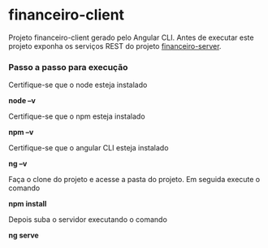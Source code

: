 # financeiro-client

Projeto financeiro-client gerado pelo Angular CLI. Antes de executar este projeto exponha os serviços REST do projeto [financeiro-server](https://github.com/paulohms/financeiro-server).

### Passo a passo para execução

Certifique-se que o node esteja instalado

**node –v**

Certifique-se que o npm esteja instalado

**npm –v**

Certifique-se que o angular CLI esteja instalado

**ng –v**

Faça o clone do projeto e acesse a pasta do projeto. Em seguida execute o comando

**npm install**

Depois suba o servidor executando o comando

**ng serve**